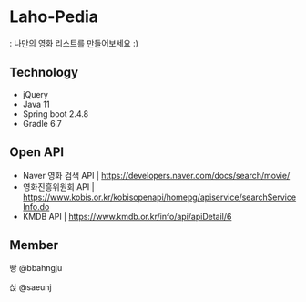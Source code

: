 # Laho-Pedia
: 나만의 영화 리스트를 만들어보세요 :)

## Technology 
- jQuery
- Java 11
- Spring boot 2.4.8
- Gradle 6.7

## Open API
- Naver 영화 검색 API | https://developers.naver.com/docs/search/movie/
- 영화진흥위원회 API | https://www.kobis.or.kr/kobisopenapi/homepg/apiservice/searchServiceInfo.do
- KMDB API | https://www.kmdb.or.kr/info/api/apiDetail/6

## Member
빵 @bbahngju

삱 @saeunj
